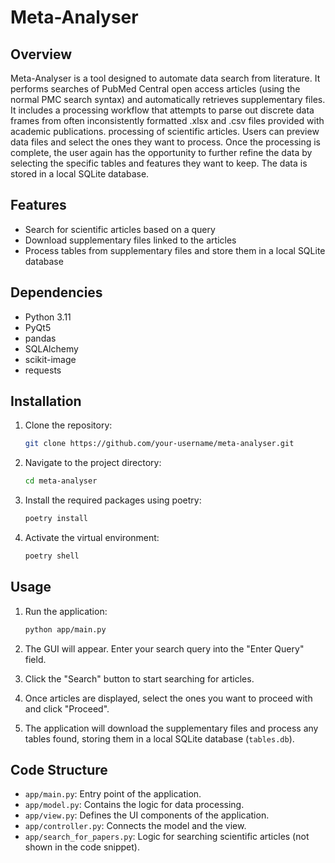 # Meta-Analyser

## Overview

Meta-Analyser is a tool designed to automate data search from literature. It performs searches of PubMed Central open access articles (using the normal PMC search syntax) and automatically retrieves supplementary files. It includes a processing workflow that attempts to parse out discrete data frames from often inconsistently formatted .xlsx and .csv files provided with academic publications. processing of scientific articles. Users can preview data files and select the ones they want to process. Once the processing is complete, the user again has the opportunity to further refine the data by selecting the specific tables and features they want to keep. The data is stored in a local SQLite database.

## Features

- Search for scientific articles based on a query
- Download supplementary files linked to the articles
- Process tables from supplementary files and store them in a local SQLite database

## Dependencies

- Python 3.11
- PyQt5
- pandas
- SQLAlchemy
- scikit-image
- requests

## Installation

1. Clone the repository:

    ```bash
    git clone https://github.com/your-username/meta-analyser.git
    ```

2. Navigate to the project directory:

    ```bash
    cd meta-analyser
    ```

3. Install the required packages using poetry:

    ```bash
    poetry install
    ```

4. Activate the virtual environment:

    ```bash
    poetry shell
    ```

## Usage

1. Run the application:

    ```bash
    python app/main.py
    ```

2. The GUI will appear. Enter your search query into the "Enter Query" field.

3. Click the "Search" button to start searching for articles.

4. Once articles are displayed, select the ones you want to proceed with and click "Proceed".

5. The application will download the supplementary files and process any tables found, storing them in a local SQLite database (`tables.db`).

## Code Structure

- `app/main.py`: Entry point of the application.
- `app/model.py`: Contains the logic for data processing.
- `app/view.py`: Defines the UI components of the application.
- `app/controller.py`: Connects the model and the view.
- `app/search_for_papers.py`: Logic for searching scientific articles (not shown in the code snippet).